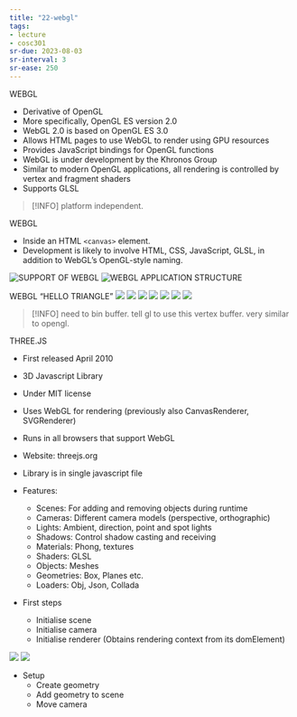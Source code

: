 ```yaml
---
title: "22-webgl"
tags: 
- lecture
- cosc301
sr-due: 2023-08-03
sr-interval: 3
sr-ease: 250
---
```


WEBGL 
- Derivative of OpenGL 
- More specifically, OpenGL ES version 2.0 
- WebGL 2.0 is based on OpenGL ES 3.0 
- Allows HTML pages to use WebGL to render using GPU resources 
- Provides JavaScript bindings for OpenGL functions 
- WebGL is under development by the Khronos Group 
- Similar to modern OpenGL applications, all rendering is controlled by vertex and fragment shaders 
- Supports GLSL

> [!INFO] platform independent.

WEBGL 
- Inside an HTML `<canvas>` element. 
- Development is likely to involve HTML, CSS, JavaScript, GLSL, in addition to WebGL’s OpenGL-style naming.

![SUPPORT OF WEBGL](https://i.imgur.com/P51IBm1.png)
![WEBGL APPLICATION STRUCTURE](https://i.imgur.com/nOXZNZO.png)

WEBGL “HELLO TRIANGLE”
![](https://i.imgur.com/2dOtRvH.png)
![](https://i.imgur.com/O6b6RSD.png)
![](https://i.imgur.com/HVVFpqi.png)
![](https://i.imgur.com/vrLmGDO.png)
![](https://i.imgur.com/HwvLfOS.png)
![](https://i.imgur.com/3HLWdvB.png)
![](https://i.imgur.com/edVLWnb.png)

> [!INFO] need to bin buffer. tell gl to use this vertex buffer. 
> very similar to opengl.

THREE.JS 
- First released April 2010 
- 3D Javascript Library 
- Under MIT license 
- Uses WebGL for rendering (previously also CanvasRenderer, SVGRenderer) 
- Runs in all browsers that support WebGL 
- Website: threejs.org 
- Library is in single javascript file

- Features: 
	- Scenes: For adding and removing objects during runtime 
	- Cameras: Different camera models (perspective, orthographic) 
	- Lights: Ambient, direction, point and spot lights 
	- Shadows: Control shadow casting and receiving 
	- Materials: Phong, textures 
	- Shaders: GLSL 
	- Objects: Meshes 
	- Geometries: Box, Planes etc. 
	- Loaders: Obj, Json, Collada
	

- First steps 
	- Initialise scene 
	- Initialise camera 
	- Initialise renderer (Obtains rendering context from its domElement)
	
![](https://i.imgur.com/apXFlS3.png)
![](https://i.imgur.com/LdJAGd7.png)


- Setup 
	- Create geometry 	
	- Add geometry to scene 
	- Move camera